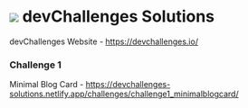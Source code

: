 # <img src="./images/devchallenges-logo.svg.png"> devChallenges Solutions

devChallenges Website - https://devchallenges.io/

### Challenge 1
Minimal Blog Card - https://devchallenges-solutions.netlify.app/challenges/challenge1_minimalblogcard/
